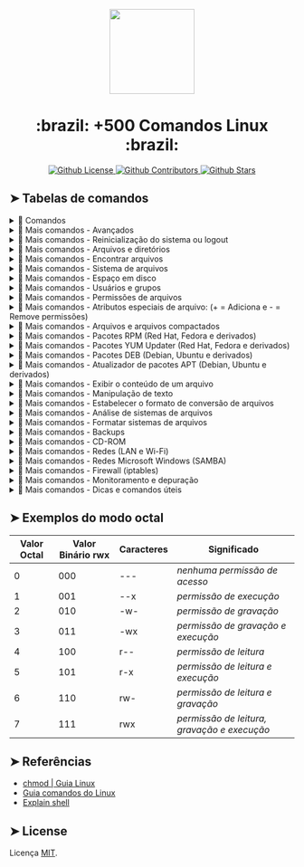 <p align="center">
 <img src="https://user-images.githubusercontent.com/22691244/85969179-4b25e480-b99d-11ea-90cf-bf50b805a626.jpg"  width="150"/>
</p>
<h1 align="center">:brazil: +500 Comandos Linux :brazil:</h1>
<p align="center">
 <a href="https://github.com/carloskotacho/comandos-linux/blob/master/LICENSE">
  <img src="https://img.shields.io/github/license/carloskotacho/comandos-linux?color=%23fedb3d&label=licen%C3%A7a&style=flat-square" alt="Github License">
 </a>
 <a href="https://github.com/carloskotacho/comandos-linux/graphs/contributors">
  <img src="https://img.shields.io/github/contributors/carloskotacho/comandos-linux?color=%23fedb3d&label=colaboradores&style=flat-square" alt="Github Contributors">
 </a>
 <a href="https://github.com/carloskotacho/comandos-linux/stargazers">
  <img src="https://img.shields.io/github/stars/carloskotacho/comandos-linux?color=%23fedb3d&style=flat-square" alt="Github Stars">
 </a>
</p>

## ➤ Tabelas de comandos

<details>
<summary>📖 Comandos</summary>
<br />

| Comando | Descrição |
|---------|--------|
|`[qualquer_comando] -help` | *descrição do comando* |
| `man [qualquer_comando]` | *manual do comando* |
| `ls` | *listar arquivos / diretórios* |
| `ls -la` | *listar arquivos / diretórios incluindo ocultos* |
| `cd [diretorio]` | *mudar para o diretório especificado* |
| `cd` | *mudar para o diretório **/home*** |
| `pwd` | *exibe o diretório atual* |
| `mkdir [nome_diretorio]` | *criar um diretório* |
| `rm [nome_arquivo]` | *remover um arquivo* |
| `rm -r [nome_diretorio]` | *remover um diretório* |
| `rm -f [nome_arquivo]` | *forçar remoção de um arquivo* |
| `rm -rf [nome_diretorio]` | *forçar remoção de um diretório* |
| `cp -r [nome_arquivo_1] [nome_arquivo_2]` | *copiar o **arquivo 1** para o **arquivo 2*** |
| `cp -r [nome_diretorio_1] [nome_diretorio_2]` | *copiar o **diretório 1** para o **diretório 2**; cria o **diretório 2** caso não exista.* |
| `mv [nome_arquivo_1] [nome_arquivo_2]` | *renomear / mover **arquivo 1** para o **arquivo 2*** |
| `ln -s [nome_arquivo] [nome_link]` | *criar um link(atalho) simbólico para o arquivo* |
| `touch [nome_arquivo]` | *criar / atualizar o arquivo* |
| `cat > [nome_arquivo]` | *direcionar a entrada padrão para um arquivo* |
| `more [nome_arquivo]` | *exibir o conteúdo de um arquivo* |
| `head [nome_arquivo]` | *exibir as **primeiras** 10 linhas de um arquivo* |
| `tail [nome_arquivo]` | *exibir as **últimas** 10 linhas de um arquivo* |
| `tail -f [nome_arquivo]` | *exibir o conteúdo de um arquivo enquanto ele é atualizado, iniciando com as últimas 10 linhas* |
| `ps` | *exibir processos dos usuários ativos* |
| `top` | *exibir todos os processos* |
| `kill [pid]` | *matar um processo específico pelo ID* |
| `killall [nome_processo]` | *matar todos os processos com o nome especificado* |
| `bg` | *listar trabalhos parados / segundo plano* |
| `fg` | *traz o trabalho mais recente para o primeiro plano* |
| `fg [nome_processo]` | *traz o trabalho para o primeiro plano* |
| `chmod [valores_octal] [nome_arquivo]` | *mudar as permissões de um arquivo [➤ sistema octal](#-exemplos-do-modo-octal)* |
| `ssh [nome_usuário]@host` | *conectar ao host como usuário* |
| `ssh -p [numero_porta] [nome_usuario]@host` | *conectar ao host na porta especificada* |
| `ssh-copy-id [nome_usuario@host]` | *adicionar a sua chave para o host e usuário daquele host; serve para ativar logins sem senha com uso de chaves* |
| `grep [sequencia_arquivos]` | *pesquisar pela sequência nos arquivos* |
| `grep -r [sequencia_diretorios]` | *pesquisar recursivamente pela sequência no diretório* |
| `[nome_comando] | grep [sequencia]` | *pesquisar pela sequência na saída do comando* |
| `locate [nome_arquivo]` | *encontrar instâncias de um arquivo* |
| `date` | *exibir hora / data atual* |
| `cal` | *exibir calendario do mês atual* |
| `uptime` | *exibir tempo de atividade do sistema* |
| `w` | *exibir quem está online* |
| `whoami` | *exibir como quem você está logado* |
| `finger` | *exibir informações do usuário* |
| `uname -a` | *exibir informações do kernel* |
| `cat /porc/cpuinfo` | *exibir informações CPU* |
| `cat /proc/meminfo` | *exibir informações da memória* |
| `df` | *exibir uso de disco* |
| `du` | *exibir uso do espaço em um diretório* |
| `free` | *exibir uso da memória e swap* |
| `whereis [nome_programa]` | *exibir localização do aplicativo* |
| `which [nome_programa]` | *exibe que a aplicação irá rodar por omissão* |
| `tar cf [nome_pacote.tar] [nome_arquivos]` | *criar pacote TAR com os arquivos especificados* |
| `tar xf [nome_pacote.tar]` | *extrair arquivos do pacote* |
| `tar czf [nome_pacote.tar.gz] [nome_arquivos]` | *criar um pacote TAR com compressão GZip* |
| `tar xzf [nome_pacote.tar.gz]` | *extrair um pacote TAR com compressão GZip* |
| `tar cjf [nome_pacote.tar.bz2]` | *criar um pacote TAR com compressão BZip2* |
| `tar xjf [nome_pacote.tar.bz2]` | *extrair um pacote TAR com compressão BZip2* |
| `gzip [nome_arquivo]` | *compactar um arquivo e o renomeia para nome_arquivo.gz* |
| `gzip -d [nome_arquivo.gz]` | *descompactar nome_arquivo.gz para um arquivo* |
| `ping [site_ou_numip]` | *envia um pacote ICMP para o host e exibe o resultado* |
| `whois [site_ou_numip]` | *retornar informações sobre o domínio* |
| `dig [site_ou_numip]` | *retornar informações de DNS para o domínio* |
| `ListAllCommands | grep searchstr` | *instalação a partir do código fonte* |
| `dig -x [site_ou_ip]` | *exibir retorno reverso para um host* |
| `wget [endereço_arquivo]` | *faz download do arquivo espicíficado* |
| `wget -c [endereco_arquivo]` | *continuar download interrompido* |
| `./configure	` | *comando de instaladores* |
| `make` | *comando de instaladores* |
| `make install` | *comando de instaladores* |
| `dpkg -i [nome_pacote].deb` | *instalar pacotes DEB* |
| `rpm -Uvh [nome_pacote].rpm` | *instalar um pacote RPM* |

</details>

<details>
<summary>📖 Mais comandos - Avançados</summary>
<br />

| Comando | Descrição |
|---------|--------|
| `arc` | *exibe a arquitetura da máquina* |
| `uname -m` | *exibe a arquitetura da máquina* |
| `uname -r` | *versão do kernel* |
| `dmidecode -q` | *exibir componentes do hardware* |
| `hdparm -i /dev/hda` | *exibir as carecterísticas de um disco rígido* |
| `hdparm -tT /dev/das` | *executar testes de leitura em um disco rígido* |
| `cat /proc/cpuinfo` | *informações CPU* |
| `cat /proc/interrupts` | *exibir interrupçes* |
| `cat /proc/meminfo` | *verificar a utilização de memória* |
| `cat /proc/swaps:df -h` | *exibir tamanho de arquivos / diretórios ordenados por tamanho* |
| `du -sh [nome_diretorio]` | *exibe tamanho dos arquivos / diretórios ordenados por tamanho* |
| `cat /proc/version` | *versão do kernel* |
| `cat /proc/net/dev` | *exibir estatísticas e adaptadores de rede* |
| `cat /proc/mounts` | *exibir o sistema de arquivos montados* |
| `lspci -tv` | *exibir dispositivos PCI* |
| `lsusb -tv` | *exibir dispositivos USB* |
| `cal [ano]` | *exibir o calendario do ano específicado* |
| `cal [mes] [ano]` | *exibir o calendario do mês e ano específicado* |
| `date 041217002016.00` | *coloca (estado, ajustar) data e hora* |
| `clock -w` | *salvar alterações para a data na BIOS* |
| `ls -lSr \| more` | *estima o espaço usado pelo diretório 'dir1'* |
| `du -sk * \| sort -rn` | *exibir espaço usado por pacotes RPM instalados e organizados pelo tamanho (Fedora, Red Hat, etc)* |
| `rpm -q -a –qf ‘%10{SIZE}t%{NAME}n’ \| sort -k1,1n` | *exibe o espaço usado por pacotes instalados, organizado pelo tamanho (Debian, Ubuntu, etc)* |
| `dpkg-query -W -f=’${Installed-Size;10}t${Package}n’ \| sort -k1,1n` | *exibe arquivos de swap* |

</details>

<details>
<summary>📖 Mais comandos - Reinicialização do sistema ou logout</summary>
<br />

| Comando | Descrição |
|---------|--------|
| `shutdown -h now` | *desligar o sistema* |
| `shutdown -h [minutos]` | *desligar o sistema de acordo com minutos definido* |
| `init 0` | *desligar o sistema* |
| `telinit 0` | *desligar o sistema* |
| `halt` | *desligar o sistema* |
| `shutdown -r [mensagem]` | *desligar o sistema e enviar uma mensagem* |
| `shutdown -c` | *cancelar desligamento do sistema planejado* |
| `shutdown -r now` | *reiniciar o sistema* |
| `reboot` | *reiniciar o sistema* |
| `logout` | *fechar sessão* |

</details>

<details>
<summary>📖 Mais comandos - Arquivos e diretórios</summary>
<br />

| Comando | Descrição |
|---------|--------|
| `cd /home` | *vá para home* |
| `cd ..` | *voltar 1 nível* |
| `cd ../..` | *voltar 2 níveis* |
| `cd` | *vá para diretório raiz* |
| `cd ~[nome_usuário]` | *vá para diretório do usuário especificado* |
| `cd -` | *voltar para o diretório anterior* |
| `pwd` | *exibir o diretório corrente* |
| `ls` | *consultar arquivos em um diretório* |
| `ls -F` | *consultar arquivos em um diretório* |
| `ls -l` | *exibir detalhes de arquivos/pastas em um diretório* |
| `ls -a` | *exibir arquivos ocultos* |
| `ls *[0-9]*` | *exibir arquivos/pastas que contêm números* |
| `tree` | *exibir arquivos/pastas em uma árvore a partir da raíz (1)* |
| `lstree` | *exibir arquivos/pastas em uma árvore a partir da raiz (2)* |
| `mkdir [nome_diretorio]` | *criar uma pasta/diretório com o nome específicado* |
| `mkdir [nome_diretorio1] [nome_diretorio2]` | *criar duas pastas/diretórios simultaneamente* |
| `mkdir -p /tmp/dir1/dir2` | *criar uma árvore de diretórios* |
| `rm -f [nome_arquivo]` | *excluir o arquivo específicado* |
| `rmdir [nome_pasta]` | *excluir a pasta específicada* |
| `rm -rf [nome_diretorio]` | *excluir a pasta específicada e seu conteúdo forçadamente* |
| `rm -rf [nome_diretorio1] [nome_diretorio2]` | *exluir duas pastas/diretórios com o seu conteúdo forçadamente* |
| `mv [nome_diretorio1] [nome_novo_diretorio]` | *renomeiar/mover um arquivo/pasta* |
| `cp [nome_arquivo]` | *copiar um arquivo* |
| `cp [nome_arquivo1] [nome_arquivo2]` | *copiar os dois arquivos ao mesmo tempo* |
| `cp dir /*.` | *copiar todos os arquivos de um diretório dentro do diretório de trabalho atual* |
| `cp -a /tmp/dir1` | *copiar um diretório dentro do diretório de trabalho atual* |
| `cp -a [nome_diretorio]` | *copiar um diretório* |
| `cp -a [nome_diretorio1] [nome_diretorio2]` | *copiar diretório1 para diretório2* |
| `ln -s [nome_arquivo1] [nome_link]` | *criar um link simbólico para o arquivo/diretório* |
| `ln [nome_arquivo1] [nome_link]` | *criar um vínculo físico para o arquivo/diretório* |
| `touch -t 0712250000 [nome_arquivo]` | *modificar o tempo real (tempo de criação) de um arquivo ou diretório.* |
| `file [nome_arquivo]` | *saída do tipo mime de um arquivo de texto* |
| `iconv -l` | *lista de cifras conhecidas* |
| `iconv -f fromEncoding -t toEncoding inputFile > outputFile` | *criar uma nova forma de arquivo de entrada assumindo que está codificado em fromEncoding e converte para ToEncoding.* |
| `find . -maxdepth 1 -name *.jpg -print -exec convert ”{}” -resize 80×60 “thumbs/{}” \;` | *agrupar arquivos dimensionados no diretório atual e os envia aos diretórios de visualização em miniaturas (requer o conversor do ImagemagicK).* |

</details>


<details>
<summary>📖 Mais comandos - Encontrar arquivos</summary>
<br />

| Comando | Descrição |
|---------|--------|
|`find / -name [nome_arquivo]` | *buscar arquivos/diretórios da raiz do sistema* |
|`find / -user [nome_usuario]` | *encontrar arquivos/diretórios pertencentes ao usuário específicado* |
|`find /home/user1 -name \*.bin` | *procurar arquivos com extensão **.bin** no diretório específicado* |
|`find /usr/bin -type f -atime +100` | *pesquisar arquivos binários não utilizados nos **últimos 100 dias*** |
|`find /usr/bin -type f -mtime -10` | *pesquisar arquivos criados/alterados nos **últimos 10 dias*** |
|`find / -name \*.rpm -exec chmod 755 ‘{}’ \;` | *procurar arquivos com extensão **.rpm** e modificar permissões* |
|`find / -xdev -name \*.rpm` | *procurar arquivos com extensão **.rpm** ignorando a mídia removível (pen-drive, cd-rom, etc)* |
|`locate \*.ps` | *encontrar arquivos com a extensão **.ps** primeiramente executado com o comando **updatedb*** |
|`whereis halt` | *exibir localização de um arquivo binário* |
|`which halt` | *exibir caminho completo para um binário/executável* |

</details>

<details>
<summary>📖 Mais comandos - Sistema de arquivos</summary>
<br />
	
| Comando | Descrição |
|---------|--------|
|`mount /dev/hda2 /mnt/hda2` | *monta um disco chamado hda2. Se não possuir o diretório **/ mnt/hda2**, crie-o!* |
|`umount /dev/hda2` | *remove um disco chamado hda2. Em primeiro lugar, do ponto de ‘ / mnt/hda2* |
|`fuser -km /mnt/hda2` | *força a remoção quando o dispositivo está ocupado* |
|`umount -n /mnt/hda2` | *executa a remoção sem ler o arquivo/etc/MTAB* |
|`mount /dev/fd0 /mnt/floppy` | *monta um disco flexível (disquete)* |
|`mount /dev/cdrom /mnt/cdrom` | *monta um cdrom/dvdrom* |
|`mount /dev/hdc /mnt/cdrecorder` | *monta um cd gravável/dvdrom* |
|`mount /dev/hdb /mnt/cdrecorder` | *monta um cd gravável/dvdrom (um dvd)* |
|`mount -o loop file.iso /mnt/cdrom` | *monta um arquivo/imagem iso* |
|`mount -t vfat /dev/hda5 /mnt/hda5` | *monta um sistema de comandos em arquivos FAT32* |
|`mount /dev/sda1 /mnt/usbdisk` | *monta uma memória/pen-drive USB (sem especificar o tipo de sistema de arquivos)* |

</details>

<details>
<summary>📖 Mais comandos - Espaço em disco</summary>
<br />

| Comando | Descrição |
|---------|--------|
|`df -h` | *tamanho dos arquivos/diretórios ordenados por tamanho* |
|`ls -lSr \|more` | *estima o espaço usado pelo diretório **dir1*** |
|`du -sh dir1` | *tamanho dos arquivos/diretórios ordenados por tamanho* |
|`du -sk * \| sort -rn` | *exibe o espaço usado por pacotes **.rpm** instalados, organizados pelo tamanho (Fedora, Red Hat e outros)* |
|`rpm -q -a –qf ‘%10{SIZE}t%{NAME}n’ \| sort -k1,1n` | *exibe o espaço usado por pacotes instalados e organizados pelo tamanho (Debian, Ubuntu e outros)* |
|`dpkg-query -W -f=’${Installed-Size;10}t${Package}n’ \| sort -k1,1n > g` | *exibe (no Debian ou derivados) uma lista com 25 pacotes instalados que consomem mais espaço (em ordem decrescente)* |

</details>

<details>
<summary>📖 Mais comandos - Usuários e grupos</summary>
<br />
	
| Comando | Descrição |
|---------|--------|
|`groupadd nome_grupo` | *criar um grupo* |
|`groupdel nome_grupo` | *excluir um grupo* |
|`groupmod -n novo_nome_grupo viejo_nome_novo_grupo` | *renomear um grupo* |
|`useradd -c “Name Surname ” -g admin -d /home/user1 -s /bin/bash user1` | *criar um novo usuário “admin” do grupo* |
|`useradd user1` | *criar um novo usuário* |
|`userdel -r user1` | *excluir um usuário ('-r' elimina o diretório Home)* |
|`usermod -c “User FTP” -g system -d /ftp/user1 -s /bin/nologin user1` | *alterar os atributos do usuário* |
|`passwd` | *alterar a senha* |
|`passwd user1` | *alterar a senha do usuário (apenas pelo root)* |
|`chage -E 2020-12-22 user1` | *definir um limite de tempo para a senha do usuário (a chave expira a 22 de dezembro de 2020).* |
|`pwck` | *verificar a sintaxe correta ‘/ etc/passwd’ arquivo formato e a existência de usuários* |
|`grpck` | *verificar a sintaxe correta e formato do arquivo ‘/ etc/grupo’ e a existência de grupos* |
|`newgrp group_name` | *registrar um novo grupo para alterar o grupo padrão dos arquivos recém-criados* |

</details>

<details>
<summary>📖 Mais comandos - Permissões de arquivos</summary>
<br />
	
- [Workview](https://github.com/carloskotacho/comandos-linux/projects/1)

</details>

<details>
<summary>📖 Mais comandos - Atributos especiais de arquivo: (+ = Adiciona e - = Remove permissões)</summary>
<br />
	
- [Workview](https://github.com/carloskotacho/comandos-linux/projects/1)

</details>

<details>
<summary>📖 Mais comandos - Arquivos e arquivos compactados</summary>
<br />
	
- [Workview](https://github.com/carloskotacho/comandos-linux/projects/1)

</details>

<details>
<summary>📖 Mais comandos - Pacotes RPM (Red Hat, Fedora e derivados)</summary>
<br />
	
- [Workview](https://github.com/carloskotacho/comandos-linux/projects/1)
	
</details>

<details>
<summary>📖 Mais comandos - Pacotes YUM Updater (Red Hat, Fedora e derivados)</summary>
<br />
	
- [Workview](https://github.com/carloskotacho/comandos-linux/projects/1)

</details>

<details>
<summary>📖 Mais comandos - Pacotes DEB (Debian, Ubuntu e derivados)</summary>
<br />
	
- [Workview](https://github.com/carloskotacho/comandos-linux/projects/1)

</details>


<details>
<summary>📖 Mais comandos - Atualizador de pacotes APT (Debian, Ubuntu e derivados)</summary>
<br />
	
- [Workview](https://github.com/carloskotacho/comandos-linux/projects/1)

</details>

<details>
<summary>📖 Mais comandos - Exibir o conteúdo de um arquivo</summary>
<br />
	
- [Workview](https://github.com/carloskotacho/comandos-linux/projects/1)

</details>

<details>
<summary>📖 Mais comandos - Manipulação de texto</summary>
<br />
	
- [Workview](https://github.com/carloskotacho/comandos-linux/projects/1)

</details>

<details>
<summary>📖 Mais comandos - Estabelecer o formato de conversão de arquivos</summary>
<br />
	
- [Workview](https://github.com/carloskotacho/comandos-linux/projects/1)

</details>

<details>
<summary>📖 Mais comandos - Análise de sistemas de arquivos</summary>
<br />
	
- [Workview](https://github.com/carloskotacho/comandos-linux/projects/1)

</details>

<details>
<summary>📖 Mais comandos - Formatar sistemas de arquivos</summary>
<br />
	
- [Workview](https://github.com/carloskotacho/comandos-linux/projects/1)

</details>

<details>
<summary>📖 Mais comandos - Backups</summary>
<br />
	
- [Workview](https://github.com/carloskotacho/comandos-linux/projects/1)

</details>


<details>
<summary>📖 Mais comandos - CD-ROM</summary>
<br />
	
- [Workview](https://github.com/carloskotacho/comandos-linux/projects/1)

</details>

<details>
<summary>📖 Mais comandos - Redes (LAN e Wi-Fi)</summary>
<br />
	
- [Workview](https://github.com/carloskotacho/comandos-linux/projects/1)

</details>

<details>
<summary>📖 Mais comandos - Redes Microsoft Windows (SAMBA)</summary>
<br />
	
- [Workview](https://github.com/carloskotacho/comandos-linux/projects/1)

</details>

<details>
<summary>📖 Mais comandos - Firewall (iptables)</summary>
<br />
	
- [Workview](https://github.com/carloskotacho/comandos-linux/projects/1)

</details>

<details>
<summary>📖 Mais comandos - Monitoramento e depuração</summary>
<br />
	
- [Workview](https://github.com/carloskotacho/comandos-linux/projects/1)

</details>

<details>
<summary>📖 Mais comandos - Dicas e comandos úteis</summary>
<br />
	
- [Workview](https://github.com/carloskotacho/comandos-linux/projects/1)

</details>

## ➤ Exemplos do modo octal

| Valor Octal | Valor Binário rwx | Caracteres | Significado |
|---------|--------|--------|--------|
| 0 | 000 | --- | *nenhuma permissão de acesso* |
| 1 | 001 | --x | *permissão de execução* |
| 2 | 010 | -w- | *permissão de gravação* |
| 3 | 011 | -wx | *permissão de gravação e execução* |
| 4 | 100 | r-- | *permissão de leitura* |
| 5 | 101 | r-x | *permissão de leitura e execução* |
| 6 | 110 | rw- | *permissão de leitura e gravação* |
| 7 | 111 | rwx | *permissão de leitura, gravação e execução* |

## ➤ Referências

- [chmod | Guia Linux](https://guialinux.uniriotec.br/chmod/)
- [Guia comandos do Linux](https://www.linuxpro.com.br/dl/guia_500_comandos_Linux.pdf)
- [Explain shell](https://explainshell.com/explain?cmd=cp+-r+%2Fdir1+%2Fdir2#)

## ➤ License
	
Licença [MIT](https://github.com/carloskotacho/comandos-linux/blob/master/LICENSE).
